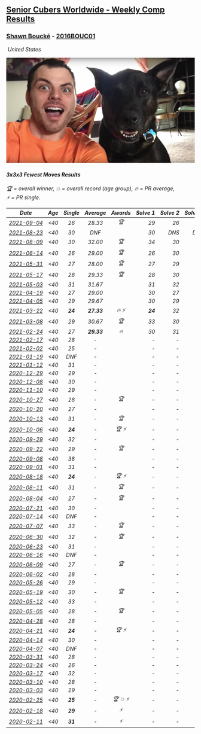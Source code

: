 <style>table {white-space: nowrap;}</style>
<link rel="stylesheet" type="text/css" href="/scw-comp/css/flags.css" />

## [Senior Cubers Worldwide - Weekly Comp Results](/scw-comp/results/)
### [Shawn Boucké](README.md) - [2016BOUC01](https://www.worldcubeassociation.org/persons/2016BOUC01?event=333fm)

<i class="flag flag-US" />&nbsp;United States

![Shawn Boucké](1471010375.png)

#### 3x3x3 Fewest Moves Results

<span style="white-space: nowrap;">🏆 = overall winner</span>, <span style="white-space: nowrap;">💥 = overall record (age group)</span>, <span style="white-space: nowrap;">🔥 = PR average</span>, <span style="white-space: nowrap;">⚡ = PR single</span>.

| Date | Age | Single | Average | Awards | Solve 1 | Solve 2 | Solve 3 | Solution |
| :--: | :--: | :--: | :--: | :--: | --: | --: | --: | :-- |
| [2021-09-04](../../results/2021-09-04/333fm.md) | <40 | 26 | 28.33 | 🏆 | 29 | 26 | 30 | [Desktop](https://www.facebook.com/events/847808675877888/permalink/849616509030438) / [Mobile](https://m.facebook.com/events/847808675877888?view=permalink&id=849616509030438) |
| [2021-08-23](../../results/2021-08-23/333fm.md) | <40 | 30 | DNF |  | 30 | DNS | DNS | [Desktop](https://www.facebook.com/events/367378891664957/permalink/376837077385805) / [Mobile](https://m.facebook.com/events/367378891664957?view=permalink&id=376837077385805) |
| [2021-08-09](../../results/2021-08-09/333fm.md) | <40 | 30 | 32.00 | 🏆 | 34 | 30 | 32 | [Desktop](https://www.facebook.com/events/152343557033714/permalink/161108052823931) / [Mobile](https://m.facebook.com/events/152343557033714?view=permalink&id=161108052823931) |
| [2021-06-14](../../results/2021-06-14/333fm.md) | <40 | 26 | 29.00 | 🏆 | 26 | 30 | 31 | [Desktop](https://www.facebook.com/events/183961263668092/permalink/185234053540813) / [Mobile](https://m.facebook.com/events/183961263668092?view=permalink&id=185234053540813) |
| [2021-05-31](../../results/2021-05-31/333fm.md) | <40 | 27 | 28.00 | 🏆 | 27 | 29 | 28 | [Desktop](https://www.facebook.com/events/146430280852734/permalink/147024317459997) / [Mobile](https://m.facebook.com/events/146430280852734?view=permalink&id=147024317459997) |
| [2021-05-17](../../results/2021-05-17/333fm.md) | <40 | 28 | 29.33 | 🏆 | 28 | 30 | 30 | [Desktop](https://www.facebook.com/events/1839966109492250/permalink/1841571262665068) / [Mobile](https://m.facebook.com/events/1839966109492250?view=permalink&id=1841571262665068) |
| [2021-05-03](../../results/2021-05-03/333fm.md) | <40 | 31 | 31.67 |  | 31 | 32 | 32 | [Desktop](https://www.facebook.com/events/177058757615887/permalink/181534687168294) / [Mobile](https://m.facebook.com/events/177058757615887?view=permalink&id=181534687168294) |
| [2021-04-19](../../results/2021-04-19/333fm.md) | <40 | 27 | 29.00 |  | 30 | 27 | 30 | [Desktop](https://www.facebook.com/events/2368271729980974/permalink/2372440556230758) / [Mobile](https://m.facebook.com/events/2368271729980974?view=permalink&id=2372440556230758) |
| [2021-04-05](../../results/2021-04-05/333fm.md) | <40 | 29 | 29.67 |  | 30 | 29 | 30 | [Desktop](https://www.facebook.com/events/477611800103946/permalink/479098549955271) / [Mobile](https://m.facebook.com/events/477611800103946?view=permalink&id=479098549955271) |
| [2021-03-22](../../results/2021-03-22/333fm.md) | <40 | **24** | **27.33** | 🔥 ⚡ | **24** | 32 | 26 | [Desktop](https://www.facebook.com/events/3984414398292690/permalink/3989367547797375) / [Mobile](https://m.facebook.com/events/3984414398292690?view=permalink&id=3989367547797375) |
| [2021-03-08](../../results/2021-03-08/333fm.md) | <40 | 29 | 30.67 | 🏆 | 33 | 30 | 29 | [Desktop](https://www.facebook.com/events/940131253397489/permalink/942504046493543) / [Mobile](https://m.facebook.com/events/940131253397489?view=permalink&id=942504046493543) |
| [2021-02-24](../../results/2021-02-24/333fm.md) | <40 | 27 | **29.33** | 🔥 | 30 | 31 | 27 | [Desktop](https://www.facebook.com/events/169585158108640/permalink/170457244688098) / [Mobile](https://m.facebook.com/events/169585158108640?view=permalink&id=170457244688098) |
| [2021-02-17](../../results/2021-02-17/333fm.md) | <40 | 28 | - |  | - | - | - | [Desktop](https://www.facebook.com/events/426651405110180/permalink/428901118218542) / [Mobile](https://m.facebook.com/events/426651405110180?view=permalink&id=428901118218542) |
| [2021-02-02](../../results/2021-02-02/333fm.md) | <40 | 25 | - |  | - | - | - | [Desktop](https://www.facebook.com/events/117342666946735/permalink/120005156680486) / [Mobile](https://m.facebook.com/events/117342666946735?view=permalink&id=120005156680486) |
| [2021-01-19](../../results/2021-01-19/333fm.md) | <40 | DNF | - |  | - | - | - | [Desktop](https://www.facebook.com/events/208650107637875/permalink/211942950641924) / [Mobile](https://m.facebook.com/events/208650107637875?view=permalink&id=211942950641924) |
| [2021-01-12](../../results/2021-01-12/333fm.md) | <40 | 31 | - |  | - | - | - | [Desktop](https://www.facebook.com/events/869995520463501/permalink/872604180202635) / [Mobile](https://m.facebook.com/events/869995520463501?view=permalink&id=872604180202635) |
| [2020-12-29](../../results/2020-12-29/333fm.md) | <40 | 29 | - |  | - | - | - | [Desktop](https://www.facebook.com/events/1029021234175509/permalink/1031076583969974) / [Mobile](https://m.facebook.com/events/1029021234175509?view=permalink&id=1031076583969974) |
| [2020-12-08](../../results/2020-12-08/333fm.md) | <40 | 30 | - |  | - | - | - | [Desktop](https://www.facebook.com/events/826580621409551/permalink/829142414486705) / [Mobile](https://m.facebook.com/events/826580621409551?view=permalink&id=829142414486705) |
| [2020-11-10](../../results/2020-11-10/333fm.md) | <40 | 29 | - |  | - | - | - | [Desktop](https://www.facebook.com/events/280668606638446/permalink/281544989884141) / [Mobile](https://m.facebook.com/events/280668606638446?view=permalink&id=281544989884141) |
| [2020-10-27](../../results/2020-10-27/333fm.md) | <40 | 28 | - | 🏆 | - | - | - | [Desktop](https://www.facebook.com/events/880057996062875/permalink/881182359283772) / [Mobile](https://m.facebook.com/events/880057996062875?view=permalink&id=881182359283772) |
| [2020-10-20](../../results/2020-10-20/333fm.md) | <40 | 27 | - |  | - | - | - | [Desktop](https://www.facebook.com/events/3058979497541923/permalink/3061106023995937) / [Mobile](https://m.facebook.com/events/3058979497541923?view=permalink&id=3061106023995937) |
| [2020-10-13](../../results/2020-10-13/333fm.md) | <40 | 31 | - | 🏆 | - | - | - | [Desktop](https://www.facebook.com/events/671611896802943/permalink/674202033210596) / [Mobile](https://m.facebook.com/events/671611896802943?view=permalink&id=674202033210596) |
| [2020-10-06](../../results/2020-10-06/333fm.md) | <40 | **24** | - | 🏆 ⚡ | - | - | - | [Desktop](https://www.facebook.com/events/836710610404618/permalink/839749483434064) / [Mobile](https://m.facebook.com/events/836710610404618?view=permalink&id=839749483434064) |
| [2020-09-29](../../results/2020-09-29/333fm.md) | <40 | 32 | - |  | - | - | - | [Desktop](https://www.facebook.com/events/335206657590456/permalink/335776474200141) / [Mobile](https://m.facebook.com/events/335206657590456?view=permalink&id=335776474200141) |
| [2020-09-22](../../results/2020-09-22/333fm.md) | <40 | 29 | - | 🏆 | - | - | - | [Desktop](https://www.facebook.com/events/793763071442450/permalink/794424971376260) / [Mobile](https://m.facebook.com/events/793763071442450?view=permalink&id=794424971376260) |
| [2020-09-08](../../results/2020-09-08/333fm.md) | <40 | 38 | - |  | - | - | - | [Desktop](https://www.facebook.com/events/328891351562846/permalink/330952128023435) / [Mobile](https://m.facebook.com/events/328891351562846?view=permalink&id=330952128023435) |
| [2020-09-01](../../results/2020-09-01/333fm.md) | <40 | 31 | - |  | - | - | - | [Desktop](https://www.facebook.com/events/2722940861324520/permalink/2726775390941067) / [Mobile](https://m.facebook.com/events/2722940861324520?view=permalink&id=2726775390941067) |
| [2020-08-18](../../results/2020-08-18/333fm.md) | <40 | **24** | - | 🏆 ⚡ | - | - | - | [Desktop](https://www.facebook.com/events/1040688916351072/permalink/1044955992591031) / [Mobile](https://m.facebook.com/events/1040688916351072?view=permalink&id=1044955992591031) |
| [2020-08-11](../../results/2020-08-11/333fm.md) | <40 | 31 | - | 🏆 | - | - | - | [Desktop](https://www.facebook.com/events/959119871274156/permalink/961963137656496) / [Mobile](https://m.facebook.com/events/959119871274156?view=permalink&id=961963137656496) |
| [2020-08-04](../../results/2020-08-04/333fm.md) | <40 | 27 | - | 🏆 | - | - | - | [Desktop](https://www.facebook.com/events/665512590717721/permalink/666925327243114) / [Mobile](https://m.facebook.com/events/665512590717721?view=permalink&id=666925327243114) |
| [2020-07-21](../../results/2020-07-21/333fm.md) | <40 | 30 | - |  | - | - | - | [Desktop](https://www.facebook.com/events/720490528496412/permalink/722760851602713) / [Mobile](https://m.facebook.com/events/720490528496412?view=permalink&id=722760851602713) |
| [2020-07-14](../../results/2020-07-14/333fm.md) | <40 | DNF | - |  | - | - | - | [Desktop](https://www.facebook.com/events/1103134150080209/permalink/1106994676360823) / [Mobile](https://m.facebook.com/events/1103134150080209?view=permalink&id=1106994676360823) |
| [2020-07-07](../../results/2020-07-07/333fm.md) | <40 | 33 | - | 🏆 | - | - | - | [Desktop](https://www.facebook.com/events/881997795616111/permalink/883605065455384) / [Mobile](https://m.facebook.com/events/881997795616111?view=permalink&id=883605065455384) |
| [2020-06-30](../../results/2020-06-30/333fm.md) | <40 | 32 | - | 🏆 | - | - | - | [Desktop](https://www.facebook.com/events/1574705676027540/permalink/1575348462629928) / [Mobile](https://m.facebook.com/events/1574705676027540?view=permalink&id=1575348462629928) |
| [2020-06-23](../../results/2020-06-23/333fm.md) | <40 | 31 | - |  | - | - | - | [Desktop](https://www.facebook.com/events/284763775909443/permalink/287335005652320) / [Mobile](https://m.facebook.com/events/284763775909443?view=permalink&id=287335005652320) |
| [2020-06-16](../../results/2020-06-16/333fm.md) | <40 | DNF | - |  | - | - | - | [Desktop](https://www.facebook.com/events/753945178677521/permalink/756328728439166) / [Mobile](https://m.facebook.com/events/753945178677521?view=permalink&id=756328728439166) |
| [2020-06-09](../../results/2020-06-09/333fm.md) | <40 | 27 | - | 🏆 | - | - | - | [Desktop](https://www.facebook.com/events/855783411578420/permalink/856857321471029) / [Mobile](https://m.facebook.com/events/855783411578420?view=permalink&id=856857321471029) |
| [2020-06-02](../../results/2020-06-02/333fm.md) | <40 | 28 | - |  | - | - | - | [Desktop](https://www.facebook.com/events/3920457157996941/permalink/3940376476005009) / [Mobile](https://m.facebook.com/events/3920457157996941?view=permalink&id=3940376476005009) |
| [2020-05-26](../../results/2020-05-26/333fm.md) | <40 | 29 | - |  | - | - | - | [Desktop](https://www.facebook.com/events/2622968941252005/permalink/2623283234553909) / [Mobile](https://m.facebook.com/events/2622968941252005?view=permalink&id=2623283234553909) |
| [2020-05-19](../../results/2020-05-19/333fm.md) | <40 | 30 | - | 🏆 | - | - | - | [Desktop](https://www.facebook.com/events/568280284126471/permalink/571540883800411) / [Mobile](https://m.facebook.com/events/568280284126471?view=permalink&id=571540883800411) |
| [2020-05-12](../../results/2020-05-12/333fm.md) | <40 | 33 | - |  | - | - | - | [Desktop](https://www.facebook.com/events/2563130363933815/permalink/2563326017247583) / [Mobile](https://m.facebook.com/events/2563130363933815?view=permalink&id=2563326017247583) |
| [2020-05-05](../../results/2020-05-05/333fm.md) | <40 | 28 | - | 🏆 | - | - | - | [Desktop](https://www.facebook.com/events/271150663928664/permalink/271684503875280) / [Mobile](https://m.facebook.com/events/271150663928664?view=permalink&id=271684503875280) |
| [2020-04-28](../../results/2020-04-28/333fm.md) | <40 | 28 | - |  | - | - | - | [Desktop](https://www.facebook.com/events/339284923718995/permalink/339355220378632) / [Mobile](https://m.facebook.com/events/339284923718995?view=permalink&id=339355220378632) |
| [2020-04-21](../../results/2020-04-21/333fm.md) | <40 | **24** | - | 🏆 ⚡ | - | - | - | [Desktop](https://www.facebook.com/events/573932290186676/permalink/574620073451231) / [Mobile](https://m.facebook.com/events/573932290186676?view=permalink&id=574620073451231) |
| [2020-04-14](../../results/2020-04-14/333fm.md) | <40 | 30 | - |  | - | - | - | [Desktop](https://www.facebook.com/events/1537311246473343/permalink/1538789432992191) / [Mobile](https://m.facebook.com/events/1537311246473343?view=permalink&id=1538789432992191) |
| [2020-04-07](../../results/2020-04-07/333fm.md) | <40 | DNF | - |  | - | - | - | [Desktop](https://www.facebook.com/events/253518435802861/permalink/254356069052431) / [Mobile](https://m.facebook.com/events/253518435802861?view=permalink&id=254356069052431) |
| [2020-03-31](../../results/2020-03-31/333fm.md) | <40 | 28 | - |  | - | - | - | [Desktop](https://www.facebook.com/events/511598773063510/permalink/512363329653721) / [Mobile](https://m.facebook.com/events/511598773063510?view=permalink&id=512363329653721) |
| [2020-03-24](../../results/2020-03-24/333fm.md) | <40 | 26 | - |  | - | - | - | [Desktop](https://www.facebook.com/events/500266387310754/permalink/501216437215749) / [Mobile](https://m.facebook.com/events/500266387310754?view=permalink&id=501216437215749) |
| [2020-03-17](../../results/2020-03-17/333fm.md) | <40 | 32 | - |  | - | - | - | [Desktop](https://www.facebook.com/events/210706923625115/permalink/211886366840504) / [Mobile](https://m.facebook.com/events/210706923625115?view=permalink&id=211886366840504) |
| [2020-03-10](../../results/2020-03-10/333fm.md) | <40 | 28 | - |  | - | - | - | [Desktop](https://www.facebook.com/events/640532176759268/permalink/640567056755780) / [Mobile](https://m.facebook.com/events/640532176759268?view=permalink&id=640567056755780) |
| [2020-03-03](../../results/2020-03-03/333fm.md) | <40 | 29 | - |  | - | - | - | [Desktop](https://www.facebook.com/events/235909040903027/permalink/236098827550715) / [Mobile](https://m.facebook.com/events/235909040903027?view=permalink&id=236098827550715) |
| [2020-02-25](../../results/2020-02-25/333fm.md) | <40 | **25** | - | 🏆 💥 ⚡ | - | - | - | [Desktop](https://www.facebook.com/events/215751886207638/permalink/215957959520364) / [Mobile](https://m.facebook.com/events/215751886207638?view=permalink&id=215957959520364) |
| [2020-02-18](../../results/2020-02-18/333fm.md) | <40 | **29** | - | ⚡ | - | - | - | [Desktop](https://www.facebook.com/groups/1604105099735401/permalink/2146673152145257) / [Mobile](https://m.facebook.com/groups/1604105099735401?view=permalink&id=2146673152145257) |
| [2020-02-11](../../results/2020-02-11/333fm.md) | <40 | **31** | - | ⚡ | - | - | - | [Desktop](https://www.facebook.com/groups/1604105099735401/permalink/2138923996253506) / [Mobile](https://m.facebook.com/groups/1604105099735401?view=permalink&id=2138923996253506) |


<!-- Global site tag (gtag.js) - Google Analytics -->
<script async src="https://www.googletagmanager.com/gtag/js?id=UA-86348435-3"></script>
<script>window.dataLayer = window.dataLayer || []; function gtag() {dataLayer.push(arguments);} gtag('js', new Date()); gtag('config', 'UA-86348435-3');</script>

